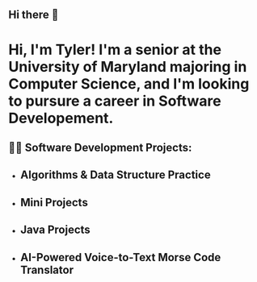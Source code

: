 ## Hi there 👋


<h1>Hi, I'm Tyler!
I'm a senior at the University of Maryland majoring in Computer Science, and I'm looking to pursure a career in Software Developement.
</h1>

<h2>👨‍💻 Software Development Projects:</h2>


- <b>Algorithms & Data Structure Practice</b>
  - 
- <b>Mini Projects</b>
  - 
- <b>Java Projects</b>
  - 
- <b>AI-Powered Voice-to-Text Morse Code Translator</b>
  - 

